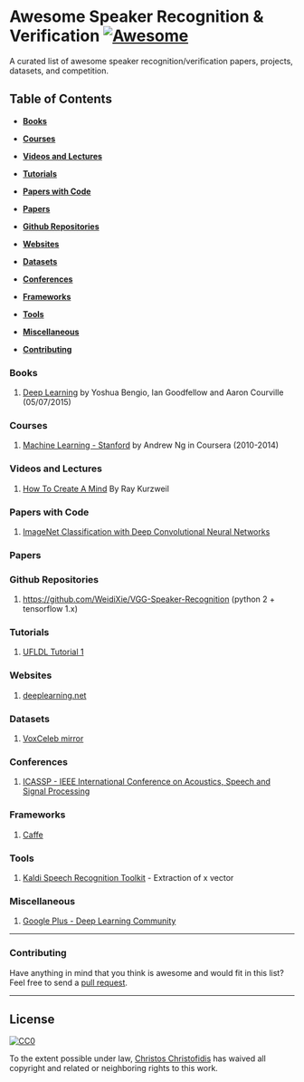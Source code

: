 # Awesome Speaker Recognition & Verification [![Awesome](https://cdn.rawgit.com/sindresorhus/awesome/d7305f38d29fed78fa85652e3a63e154dd8e8829/media/badge.svg)](https://github.com/sindresorhus/awesome)

A curated list of awesome speaker recognition/verification papers, projects, datasets, and competition.

## Table of Contents

* **[Books](#books)**

* **[Courses](#courses)**  

* **[Videos and Lectures](#videos-and-lectures)**  

* **[Tutorials](#tutorials)**

* **[Papers with Code](#papers-with-code)**

* **[Papers](#papers)**

* **[Github Repositories](#github-repositories)**

* **[Websites](#websites)**  

* **[Datasets](#datasets)**

* **[Conferences](#Conferences)**

* **[Frameworks](#frameworks)**  

* **[Tools](#tools)**  

* **[Miscellaneous](#miscellaneous)**  

* **[Contributing](#contributing)**  


### Books

1.  [Deep Learning](http://www.deeplearningbook.org/) by Yoshua Bengio, Ian Goodfellow and Aaron Courville  (05/07/2015)

 
### Courses

1.  [Machine Learning - Stanford](https://class.coursera.org/ml-005) by Andrew Ng in Coursera (2010-2014)


### Videos and Lectures

1.  [How To Create A Mind](https://www.youtube.com/watch?v=RIkxVci-R4k) By Ray Kurzweil


### Papers with Code

1.  [ImageNet Classification with Deep Convolutional Neural Networks](http://papers.nips.cc/paper/4824-imagenet-classification-with-deep-convolutional-neural-networks.pdf)

### Papers


### Github Repositories

1. https://github.com/WeidiXie/VGG-Speaker-Recognition (python 2 + tensorflow 1.x)

### Tutorials

1.  [UFLDL Tutorial 1](http://deeplearning.stanford.edu/wiki/index.php/UFLDL_Tutorial)




### Websites

1.  [deeplearning.net](http://deeplearning.net/)


### Datasets

1.  [VoxCeleb mirror](https://github.com/cyrta/voxceleb) 

### Conferences

1. [ICASSP - IEEE International Conference on Acoustics, Speech and Signal Processing](https://2021.ieeeicassp.org/)


### Frameworks

1.  [Caffe](http://caffe.berkeleyvision.org/)  


### Tools

1.  [Kaldi Speech Recognition Toolkit](https://github.com/kaldi-asr/kaldi) - Extraction of x vector

### Miscellaneous

1.  [Google Plus - Deep Learning Community](https://plus.google.com/communities/112866381580457264725)


-----
### Contributing
Have anything in mind that you think is awesome and would fit in this list? Feel free to send a [pull request](https://github.com/zabir-nabil/awesome-speaker-recognition-verification/pulls).

-----
## License

[![CC0](http://i.creativecommons.org/p/zero/1.0/88x31.png)](http://creativecommons.org/publicdomain/zero/1.0/)

To the extent possible under law, [Christos Christofidis](https://linkedin.com/in/Christofidis) has waived all copyright and related or neighboring rights to this work.

